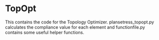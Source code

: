 # TopOpt
This contains the code for the Topology Optimizer. plansetress_topopt.py calculates the compliance value for each element and functionfile.py contains some useful helper functions.
